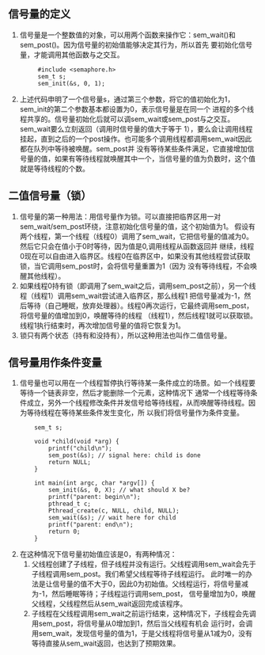 ## 信号量的定义
1. 信号量是一个整数值的对象，可以用两个函数来操作它：sem_wait()和sem_post()。因为信号量的初始值能够决定其行为，所以首先
要初始化信号量，才能调用其他函数与之交互。
   ``` 
        #include <semaphore.h> 
        sem_t s;
        sem_init(&s, 0, 1);
   ```
1. 上述代码申明了一个信号量s，通过第三个参数，将它的值初始化为1，sem_init的第二个参数基本都设置为0，表示信号量是在同一个
进程的多个线程共享的。信号量初始化后就可以调sem_wait或sem_post与之交互。sem_wait要么立刻返回（调用时信号量的值大于等于
1），要么会让调用线程挂起，直到之后的一个post操作。也可能多个调用线程都调用sem_wait因此都在队列中等待被唤醒。sem_post并
没有等待某些条件满足，它直接增加信号量的值，如果有等待线程就唤醒其中一个，当信号量的值为负数时，这个值就是等待线程的个数。
## 二值信号量（锁）
1. 信号量的第一种用法：用信号量作为锁。可以直接把临界区用一对sem_wait/sem_post环绕，注意初始化信号量的值，这个初始值为1。
假设有两个线程，第一个线程（线程0）调用了sem_wait，它把信号量的值减为0。然后它只会在值小于0时等待，因为值是0,调用线程从函数返回并
继续，线程0现在可以自由进入临界区。线程0在临界区中，如果没有其他线程尝试获取锁，当它调用sem_post时，会将信号量重置为1（因为
没有等待线程，不会唤醒其他线程）。
1. 如果线程0持有锁（即调用了sem_wait之后，调用sem_post之前），另一个线程（线程1）调用sem_wait尝试进入临界区，那么线程1
把信号量减为-1，然后等待（自己睡眠，放弃处理器）。线程0再次运行，它最终调用sem_post，将信号量的值增加到0，唤醒等待的线程
（线程1），然后线程1就可以获取锁。线程1执行结束时，再次增加信号量的值将它恢复为1。
1. 锁只有两个状态（持有和没持有），所以这种用法也叫作二值信号量。
## 信号量用作条件变量
1. 信号量也可以用在一个线程暂停执行等待某一条件成立的场景。如一个线程要等待一个链表非空，然后才能删除一个元素，这种情况下
通常一个线程等待条件成立，另外一个线程修改条件并发信号给等待线程，从而唤醒等待线程。因为等待线程在等待某些条件发生变化，所
以我们将信号量作为条件变量。
    ```
        sem_t s; 
        
        void *child(void *arg) {
            printf("child\n");
            sem_post(&s); // signal here: child is done
            return NULL;
        }
        
        int main(int argc, char *argv[]) {
            sem_init(&s, 0, X); // what should X be?
            printf("parent: begin\n");
            pthread_t c;
            Pthread_create(c, NULL, child, NULL);
            sem_wait(&s); // wait here for child
            printf("parent: end\n");
            return 0;
        }   
    ```
1. 在这种情况下信号量初始值应该是0，有两种情况：
    1. 父线程创建了子线程，但子线程并没有运行。父线程调用sem_wait会先于子线程调用sem_post。我们希望父线程等待子线程运行。
    此时唯一的办法是让信号量的值不大于0，因此0为初始值。父线程运行，将信号量减为-1，然后睡眠等待；子线程运行调用sem_post，
    信号量增加为0，唤醒父线程，父线程然后从sem_wait返回完成该程序。
    1. 子线程在父线程调用sem_wait之前运行结束，这种情况下，子线程会先调用sem_post，将信号量从0增加到1，然后当父线程有机会
    运行时，会调用sem_wait，发现信号量的值为1，于是父线程将信号量从1减为0，没有等待直接从sem_wait返回，也达到了预期效果。
